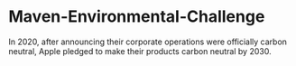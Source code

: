 # Maven-Environmental-Challenge
In 2020, after announcing their corporate operations were officially carbon neutral, Apple pledged to make their products carbon neutral by 2030.
